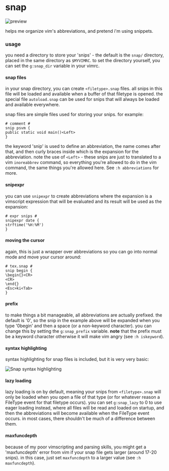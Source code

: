 # snap

![preview](https://i.imgur.com/O4ROJel.gif)

helps me organize vim's abbreviations, and pretend i'm using snippets.

### usage

you need a directory to store your 'snips' - the default is the `snap/`
directory, placed in the same directory as `$MYVIMRC`. to set the directory
yourself, you can set the `g:snap_dir` variable in your vimrc.

#### snap files

in your snap directory, you can create `<filetype>.snap` files. all snips in
this file will be loaded and available when a buffer of that filetype is
opened. the special file `autoload.snap` can be used for snips that will
always be loaded and available everywhere.

snap files are simple files used for storing your snips. for example:
```
# comment #
snip psvm {
public static void main()<Left>
}
```

the keyword 'snip' is used to define an abbreviation, the name comes after
that, and then curly braces inside which is the expansion for the abbreviation.
note the use of `<Left>` - these snips are just to translated to a vim
`inoreabbrev` command, so everything you're allowed to do in the vim command,
the same things you're allowed here. See `:h abbreviations` for more.

#### snipexpr

you can use `snipexpr` to create abbreviations where the expansion is a
vimscript expression that will be evaluated and its result will be used as the
expansion:
```
# expr snips #
snipexpr date {
strftime('%H:%M')
}
```

#### moving the cursor

again, this is just a wrapper over abbreviations so you can go into normal mode
and move your cursor around:
```
# tex.snap #
snip begin {
\begin{}<CR>
<CR>
\end{}
<Esc>ki<Tab>
}
```

#### prefix

to make things a bit manageable, all abbreviations are actually prefixed. the
default is '0', so the snip in the example above will be expanded when you type
'0begin' and then a space (or a non-keyword character). you can change this by
setting the `g:snap_prefix` variable. **note** that the prefix must be a
keyword character otherwise it will make vim angry (see `:h iskeyword`).

#### syntax highlighting

syntax highlighting for snap files is included, but it is very very basic:

![Snap syntax highlighting](https://i.imgur.com/z4PEiaf.png)

#### lazy loading

lazy loading is on by default, meaning your snips from `<filetype>.snap` will
only be loaded when you open a file of that type (or for whatever reason a 
FileType event for that filetype occurs). you can set `g:snap_lazy` to 0 to use
eager loading instead, where all files will be read and loaded on startup, and
then the abbreviations will become available when the FileType event occurs. in
most cases, there shouldn't be much of a difference between them.

#### maxfuncdepth

because of my poor vimscripting and parsing skills, you might get a
'maxfuncdepth' error from vim if your snap file gets larger (around 17-20 snips).
in this case, just set `maxfuncdepth` to a larger value (see `:h maxfuncdepth`).
